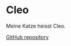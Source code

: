 # Cleo

Meine Katze heisst Cleo.

[GitHub repository](https://github.com/FabioKaelin/theme-cleo.git)
